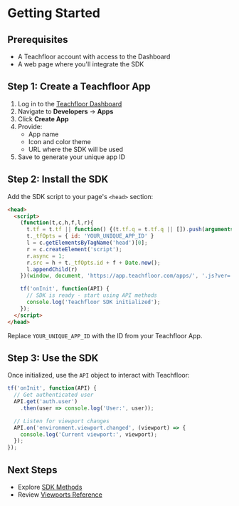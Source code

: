# Getting Started

## Prerequisites

- A Teachfloor account with access to the Dashboard
- A web page where you'll integrate the SDK

## Step 1: Create a Teachfloor App

1. Log in to the [Teachfloor Dashboard](https://app.teachfloor.com)
2. Navigate to **Developers** → **Apps**
3. Click **Create App**
4. Provide:
   - App name
   - Icon and color theme
   - URL where the SDK will be used
5. Save to generate your unique app ID

## Step 2: Install the SDK

Add the SDK script to your page's `<head>` section:

```html
<head>
  <script>
    (function(t,c,h,f,l,r){
      t.tf = t.tf || function() {(t.tf.q = t.tf.q || []).push(arguments)}
      t._tfOpts = { id: 'YOUR_UNIQUE_APP_ID' }
      l = c.getElementsByTagName('head')[0];
      r = c.createElement('script');
      r.async = 1;
      r.src = h + t._tfOpts.id + f + Date.now();
      l.appendChild(r)
    })(window, document, 'https://app.teachfloor.com/apps/', '.js?ver=')

    tf('onInit', function(API) {
      // SDK is ready - start using API methods
      console.log('Teachfloor SDK initialized');
    });
  </script>
</head>
```

Replace `YOUR_UNIQUE_APP_ID` with the ID from your Teachfloor App.

## Step 3: Use the SDK

Once initialized, use the `API` object to interact with Teachfloor:

```javascript
tf('onInit', function(API) {
  // Get authenticated user
  API.get('auth.user')
    .then(user => console.log('User:', user));

  // Listen for viewport changes
  API.on('environment.viewport.changed', (viewport) => {
    console.log('Current viewport:', viewport);
  });
});
```

## Next Steps

- Explore [SDK Methods](./02-sdk-methods.md)
- Review [Viewports Reference](./03-viewports-reference.md)
